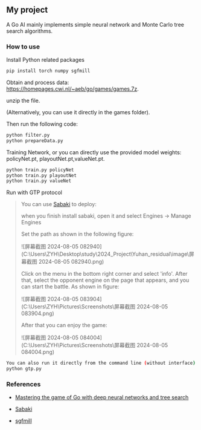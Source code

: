 ## My project

A Go AI mainly implements simple neural network and Monte Carlo tree search algorithms.

### How to use

Install Python related packages

```bash
pip install torch numpy sgfmill
```

Obtain and process data: https://homepages.cwi.nl/~aeb/go/games/games.7z. 

unzip the file. 

(Alternatively, you can use it directly in the games folder).

Then run the following code:

```bash
python filter.py
python prepareData.py
```

Training Network, or you can directly use the provided model weights: policyNet.pt, playoutNet.pt,valueNet.pt.

```bash
python train.py policyNet
python train.py playoutNet
python train.py valueNet
```

Run with GTP protocol

> You can use  [Sabaki](https://github.com/SabakiHQ/Sabaki) to deploy:
>
> when you finish install sabaki, open it and select Engines -> Manage Engines
>
> Set the path as shown in the following figure:
>
> ![屏幕截图 2024-08-05 082940](C:\Users\ZYH\Desktop\study\2024_Project\Yuhan_residual\image\屏幕截图 2024-08-05 082940.png)
>
> Click on the menu in the bottom right corner and select 'info'.
> After that, select the opponent engine on the page that appears, and you can start the battle. As shown in figure:
>
> ![屏幕截图 2024-08-05 083904](C:\Users\ZYH\Pictures\Screenshots\屏幕截图 2024-08-05 083904.png)
>
> After that you can enjoy the game:
>
> ![屏幕截图 2024-08-05 084004](C:\Users\ZYH\Pictures\Screenshots\屏幕截图 2024-08-05 084004.png)

```bash
You can also run it directly from the command line (without interface):
python gtp.py
```

### References

+ [Mastering the game of Go with deep neural networks and tree search](https://www.nature.com/articles/nature16961)

+ [Sabaki](https://github.com/SabakiHQ/Sabaki)

+ [sgfmill](https://github.com/mattheww/sgfmill)

  
